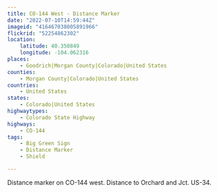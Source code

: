 ```yaml
---
title: CO-144 West - Distance Marker
date: "2022-07-10T14:59:44Z"
imageid: "416467038005891966"
flickrid: "52254862302"
location:
    latitude: 40.350849
    longitude: -104.062316
places:
    - Goodrich|Morgan County|Colorado|United States
counties:
    - Morgan County|Colorado|United States
countries:
    - United States
states:
    - Colorado|United States
highwaytypes:
    - Colorado State Highway
highways:
    - CO-144
tags:
    - Big Green Sign
    - Distance Marker
    - Shield

---
```

Distance marker on CO-144 west.  Distance to Orchard and Jct. US-34.